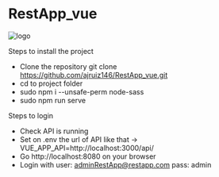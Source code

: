 # RestApp_vue

![logo](https://user-images.githubusercontent.com/73613120/121380504-34299980-c945-11eb-86d9-d9a21d2f5f0b.png)

Steps to install the project
- Clone the repository git clone https://github.com/ajruiz146/RestApp_vue.git
- cd to project folder
- sudo npm i --unsafe-perm node-sass
- sudo npm run serve

Steps to login
- Check API is running
- Set on .env the url of API like that ->  VUE_APP_API=http://localhost:3000/api/
- Go http://localhost:8080 on your browser
- Login with user: adminRestApp@restapp.com pass: admin
